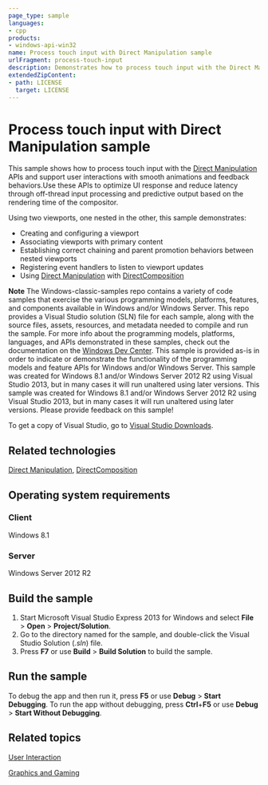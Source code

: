 ```yaml
---
page_type: sample
languages:
- cpp
products:
- windows-api-win32
name: Process touch input with Direct Manipulation sample
urlFragment: process-touch-input
description: Demonstrates how to process touch input with the Direct Manipulation.
extendedZipContent:
- path: LICENSE
  target: LICENSE
---
```


# Process touch input with Direct Manipulation sample

This sample shows how to process touch input with the [Direct Manipulation](http://msdn.microsoft.com/en-us/library/windows/desktop/hh446969) APIs and support user interactions with smooth animations and feedback behaviors.Use these APIs to optimize UI response and reduce latency through off-thread input processing and predictive output based on the rendering time of the compositor.

Using two viewports, one nested in the other, this sample demonstrates:

-   Creating and configuring a viewport
-   Associating viewports with primary content
-   Establishing correct chaining and parent promotion behaviors between nested viewports
-   Registering event handlers to listen to viewport updates
-   Using [Direct Manipulation](http://msdn.microsoft.com/en-us/library/windows/desktop/hh446969) with [DirectComposition](http://msdn.microsoft.com/en-us/library/windows/desktop/hh437371)

**Note**  The Windows-classic-samples repo contains a variety of code samples that exercise the various programming models, platforms, features, and components available in Windows and/or Windows Server. This repo provides a Visual Studio solution (SLN) file for each sample, along with the source files, assets, resources, and metadata needed to compile and run the sample. For more info about the programming models, platforms, languages, and APIs demonstrated in these samples, check out the documentation on the [Windows Dev Center](https://dev.windows.com). This sample is provided as-is in order to indicate or demonstrate the functionality of the programming models and feature APIs for Windows and/or Windows Server. This sample was created for Windows 8.1 and/or Windows Server 2012 R2 using Visual Studio 2013, but in many cases it will run unaltered using later versions. This sample was created for Windows 8.1 and/or Windows Server 2012 R2 using Visual Studio 2013, but in many cases it will run unaltered using later versions. Please provide feedback on this sample!

To get a copy of Visual Studio, go to [Visual Studio Downloads](http://go.microsoft.com/fwlink/p/?linkid=301697).

## Related technologies

[Direct Manipulation](http://msdn.microsoft.com/en-us/library/windows/desktop/hh446969), [DirectComposition](http://msdn.microsoft.com/en-us/library/windows/desktop/hh437371)

## Operating system requirements

### Client

Windows 8.1

### Server

Windows Server 2012 R2

## Build the sample

1.  Start Microsoft Visual Studio Express 2013 for Windows and select **File** \> **Open** \> **Project/Solution**.
2.  Go to the directory named for the sample, and double-click the Visual Studio Solution (*.sln*) file.
3.  Press **F7** or use **Build** \> **Build Solution** to build the sample.

## Run the sample

To debug the app and then run it, press **F5** or use **Debug** \> **Start Debugging**. To run the app without debugging, press **Ctrl**+**F5** or use **Debug** \> **Start Without Debugging**.

## Related topics

[User Interaction](http://msdn.microsoft.com/en-us/library/windows/desktop/ff657750)

[Graphics and Gaming](http://msdn.microsoft.com/en-us/library/windows/desktop/ee663279)